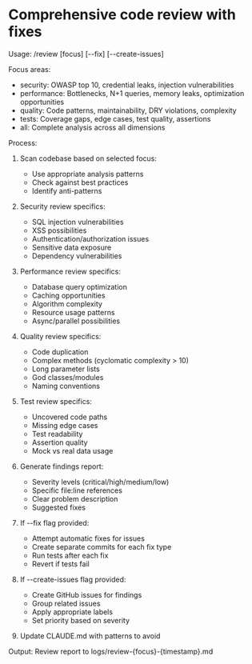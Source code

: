 # Comprehensive code review with fixes

Usage: /review [focus] [--fix] [--create-issues]

Focus areas:
- security: OWASP top 10, credential leaks, injection vulnerabilities
- performance: Bottlenecks, N+1 queries, memory leaks, optimization opportunities
- quality: Code patterns, maintainability, DRY violations, complexity
- tests: Coverage gaps, edge cases, test quality, assertions
- all: Complete analysis across all dimensions

Process:

1. Scan codebase based on selected focus:
   - Use appropriate analysis patterns
   - Check against best practices
   - Identify anti-patterns

2. Security review specifics:
   - SQL injection vulnerabilities
   - XSS possibilities
   - Authentication/authorization issues
   - Sensitive data exposure
   - Dependency vulnerabilities

3. Performance review specifics:
   - Database query optimization
   - Caching opportunities
   - Algorithm complexity
   - Resource usage patterns
   - Async/parallel possibilities

4. Quality review specifics:
   - Code duplication
   - Complex methods (cyclomatic complexity > 10)
   - Long parameter lists
   - God classes/modules
   - Naming conventions

5. Test review specifics:
   - Uncovered code paths
   - Missing edge cases
   - Test readability
   - Assertion quality
   - Mock vs real data usage

6. Generate findings report:
   - Severity levels (critical/high/medium/low)
   - Specific file:line references
   - Clear problem description
   - Suggested fixes

7. If --fix flag provided:
   - Attempt automatic fixes for issues
   - Create separate commits for each fix type
   - Run tests after each fix
   - Revert if tests fail

8. If --create-issues flag provided:
   - Create GitHub issues for findings
   - Group related issues
   - Apply appropriate labels
   - Set priority based on severity

9. Update CLAUDE.md with patterns to avoid

Output: Review report to logs/review-{focus}-{timestamp}.md